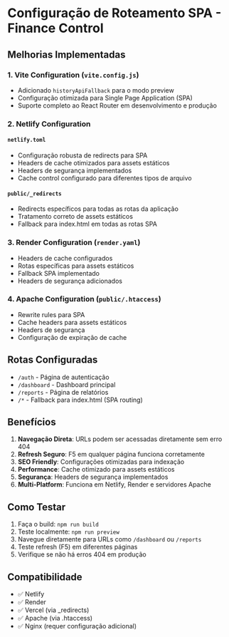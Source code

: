 # Configuração de Roteamento SPA - Finance Control

## Melhorias Implementadas

### 1. Vite Configuration (`vite.config.js`)
- Adicionado `historyApiFallback` para o modo preview
- Configuração otimizada para Single Page Application (SPA)
- Suporte completo ao React Router em desenvolvimento e produção

### 2. Netlify Configuration
#### `netlify.toml`
- Configuração robusta de redirects para SPA
- Headers de cache otimizados para assets estáticos
- Headers de segurança implementados
- Cache control configurado para diferentes tipos de arquivo

#### `public/_redirects`
- Redirects específicos para todas as rotas da aplicação
- Tratamento correto de assets estáticos
- Fallback para index.html em todas as rotas SPA

### 3. Render Configuration (`render.yaml`)
- Headers de cache configurados
- Rotas específicas para assets estáticos
- Fallback SPA implementado
- Headers de segurança adicionados

### 4. Apache Configuration (`public/.htaccess`)
- Rewrite rules para SPA
- Cache headers para assets estáticos
- Headers de segurança
- Configuração de expiração de cache

## Rotas Configuradas
- `/auth` - Página de autenticação
- `/dashboard` - Dashboard principal
- `/reports` - Página de relatórios
- `/*` - Fallback para index.html (SPA routing)

## Benefícios
1. **Navegação Direta**: URLs podem ser acessadas diretamente sem erro 404
2. **Refresh Seguro**: F5 em qualquer página funciona corretamente
3. **SEO Friendly**: Configurações otimizadas para indexação
4. **Performance**: Cache otimizado para assets estáticos
5. **Segurança**: Headers de segurança implementados
6. **Multi-Platform**: Funciona em Netlify, Render e servidores Apache

## Como Testar
1. Faça o build: `npm run build`
2. Teste localmente: `npm run preview`
3. Navegue diretamente para URLs como `/dashboard` ou `/reports`
4. Teste refresh (F5) em diferentes páginas
5. Verifique se não há erros 404 em produção

## Compatibilidade
- ✅ Netlify
- ✅ Render
- ✅ Vercel (via _redirects)
- ✅ Apache (via .htaccess)
- ✅ Nginx (requer configuração adicional)